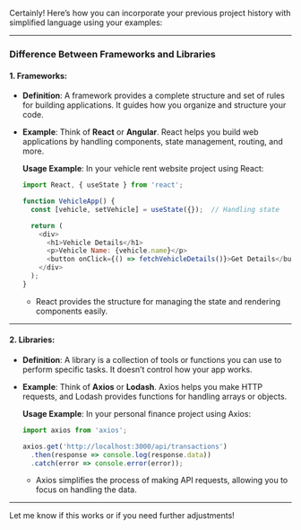Certainly! Here’s how you can incorporate your previous project history with simplified language using your examples:

---

### Difference Between Frameworks and Libraries

#### 1. **Frameworks**:
- **Definition**: A framework provides a complete structure and set of rules for building applications. It guides how you organize and structure your code.
- **Example**: Think of **React** or **Angular**. React helps you build web applications by handling components, state management, routing, and more.

  **Usage Example**: 
  In your vehicle rent website project using React:
  ```javascript
  import React, { useState } from 'react';

  function VehicleApp() {
    const [vehicle, setVehicle] = useState({});  // Handling state

    return (
      <div>
        <h1>Vehicle Details</h1>
        <p>Vehicle Name: {vehicle.name}</p>
        <button onClick={() => fetchVehicleDetails()}>Get Details</button>
      </div>
    );
  }
  ```
  - React provides the structure for managing the state and rendering components easily.

---

#### 2. **Libraries**:
- **Definition**: A library is a collection of tools or functions you can use to perform specific tasks. It doesn’t control how your app works.
- **Example**: Think of **Axios** or **Lodash**. Axios helps you make HTTP requests, and Lodash provides functions for handling arrays or objects.

  **Usage Example**: 
  In your personal finance project using Axios:
  ```javascript
  import axios from 'axios';

  axios.get('http://localhost:3000/api/transactions')
    .then(response => console.log(response.data))
    .catch(error => console.error(error));
  ```
  - Axios simplifies the process of making API requests, allowing you to focus on handling the data.

---

Let me know if this works or if you need further adjustments!